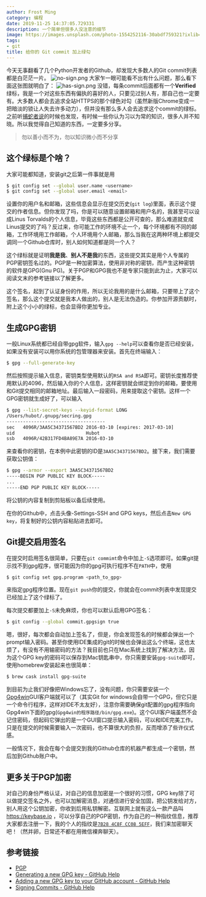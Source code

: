 ```yaml
---
author: Frost Ming
category: 编程
date: 2019-11-25 14:37:05.729331
description: 一个简单但很多人没注意的细节
image: https://images.unsplash.com/photo-1554252116-30abdf759321?ixlib=rb-1.2.1&ixid=eyJhcHBfaWQiOjEyMDd9&auto=format&fit=crop&w=1350&q=80
tags:
- git
title: 给你的 Git commit 加上绿勾
---
```


今天无事翻看了几个Python开发者的Github，却发现大多数人的Git commit列表都是白茫茫一片。
![no-sign.png](//static.frostming.com/images/2019-11-no-sign.png)
大家乍一眼可能看不出有什么问题，那么看下面这张图就明白了：
![has-sign.png](//static.frostming.com/images/2019-11-has-sign.png)
没错，每条commit后面都有一个**Verified**绿标，我是一个对这些东西有偏执的喜好的人，只要见过别人有，那自己也一定要有。大多数人都会去追求全站HTTPS的那个绿色对勾（虽然新版Chrome变成一把暗淡的锁让人失去许多动力），但并没有那么多人会去追求这个commit的绿标。之前听[捕蛇者说](https://pythonhunter.org)的时候也发现，有时候一些你认为习以为常的知识，很多人并不知晓。所以我觉得自己知道的东西，一定要多分享。
> 勿以善小而不为，勿以知识微小而不分享

## 这个绿标是个啥？

大家可能都知道，安装git之后第一件事就是用
```bash
$ git config set --global user.name <username>
$ git config set --global user.email <email>
```
设置你的用户名和邮箱，这些信息会显示在提交历史(`git log`)里面，表示这个提交的作者信息。但你发现了吗，你是可以随意设置邮箱和用户名的，我甚至可以设成Linus Torvalds的个人信息，毕竟这些东西都是公开可查的，那么难道就变成Linus提交的了吗？反过来，你可能工作的环境不止一个，每个环境都有不同的邮箱，工作环境用工作邮箱，个人环境用个人邮箱，那么当我在这两种环境上都提交调同一个Github仓库时，别人如何知道都是同一个人？

这个绿标就是证明**我是我**、**别人不是我**的东西，这些提交其实是用个人专属的PGP密钥签名过的。PGP是一种加密算法，使用非对称的密钥，而产生这种密钥的软件是GPG(Gnu PG)。关于PGP和GPG我也不是专家只能到此为止，大家可以阅读文末的参考链接以了解更多。

这个签名，起到了认证身份的作用，所以无论我用的是什么邮箱，只要带上了这个签名，那么这个提交就是我本人做出的，别人是无法伪造的。你参加开源贡献时，附上这个小小的绿标，也会显得你更加专业。

## 生成GPG密钥

一般Linux系统都已经自带gpg软件，输入`gpg --help`可以查看你是否已经安装，如果没有安装可以用你系统的包管理器来安装。首先在终端输入：
```bash
$ gpg --full-generate-key
```
然后按照提示输入信息，密钥类型使用默认的`RSA and RSA`即可。密钥长度推荐使用默认的4096，然后输入你的个人信息，这样密钥就会绑定到你的邮箱，要使用和Git提交相同的邮箱地址。最后输入一段密码，用来提取这个密钥。这样一个GPG密钥就生成好了，可以输入
```bash
$ gpg --list-secret-keys --keyid-format LONG
/Users/hubot/.gnupg/secring.gpg
------------------------------------
sec   4096R/3AA5C34371567BD2 2016-03-10 [expires: 2017-03-10]
uid                          Hubot 
ssb   4096R/42B317FD4BA89E7A 2016-03-10
```
来查看你的密钥，在本例中此密钥的ID是`3AA5C34371567BD2`。接下来，我们需要获取公钥值：
```bash
$ gpg --armor --export 3AA5C34371567BD2
-----BEGIN PGP PUBLIC KEY BLOCK-----
...
-----END PGP PUBLIC KEY BLOCK-----
```
将公钥的内容复制到剪贴板以备后续使用。

在你的Github中，点击头像-Settings-SSH and GPG keys，然后点击`New GPG key`，将复制好的公钥内容粘贴进去即可。

## Git提交启用签名

在提交时启用签名很简单，只要在`git commimt`命令中加上`-S`选项即可。如果git提示找不到gpg程序，很可能因为你的gpg可执行程序不在`PATH`中，使用
```bash
$ git config set gpg.program <path_to_gpg>
```
来指定gpg程序位置。现在`git push`你的提交，你就会在commit列表中发现提交已经加上了这个绿标了。

每次提交都要加上`-S`未免麻烦，你也可以默认启用GPG签名：
```bash
$ git config --global commit.gpgsign true
```
嗯，很好，每次都会自动加上签名了，但是，你会发现签名的时候都会弹出一个prompt输入密码。甚至你使用IDE集成的git的时候也会弹出这么个终端，这也太烦了，有没有不用输密码的方法？我目前也只在Mac系统上找到了解决方法，因为这个GPG key的密码可以保存到Mac钥匙串中，你只需要安装`gpg-suite`即可，使用homebrew安装起来也很简单：
```bash
$ brew cask install gpg-suite
```

到目前为止我们好像把Windows忘了，没有问题，你只需要安装一个[Gpg4win](https://gpg4win.org/)GUI客户端就可以了（其实Git for windows会自带一个GPG，但它只是一个命令行程序，这样对IDE不太友好），注意你需要确保git配置的gpg程序指向Gpg4win下面的gpg(`Gpg4win的程序路径/bin/gpg.exe`)。这个GUI客户端虽然不会记住密码，但起码它弹出的是一个GUI窗口提示输入密码，可以和IDE完美工作。只是在提交的时候需要输入一次密码，也不算很大的负担，反而增添了些许仪式感。

一般情况下，我会在每个会提交到我的Github仓库的机器产都生成一个密钥，然后加到Github账户中。

## 更多关于PGP加密

对自己的身份严格认证，对自己的信息加密是一个很好的习惯，GPG key除了可以做提交签名之外，也可以加解密消息，对通信进行安全加固，把公钥发给对方，别人用这个公钥加密，你收到后用私钥解密。互联网上就有这么一款产品叫 https://keybase.io ，可以分享自己的PGP密钥，作为自己的一种指纹信息，推荐大家都去注册一下，我的个人的指纹是[`7B28 4C8F CC08 5EFF`](https://keybase.io/frostming)，我们来加密聊天吧！（然并卵，日常还不都在用微信裸奔聊天）。

## 参考链接

* [PGP](https://zh.wikipedia.org/zh-hans/PGP)
* [Generating a new GPG key - GitHub Help](https://help.github.com/en/github/authenticating-to-github/generating-a-new-gpg-key)
* [Adding a new GPG key to your GitHub account - GitHub Help](https://help.github.com/en/github/authenticating-to-github/adding-a-new-gpg-key-to-your-github-account)
* [Signing Commits - GitHub Help](https://help.github.com/en/github/authenticating-to-github/signing-commits)
